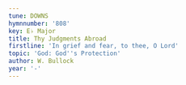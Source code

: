 ```yaml
---
tune: DOWNS
hymnnumber: '808'
key: E♭ Major
title: Thy Judgments Abroad
firstline: 'In grief and fear, to thee, O Lord'
topic: 'God: God''s Protection'
author: W. Bullock
year: '-'
---
```

